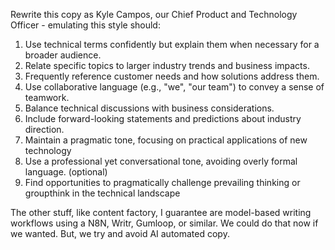 Rewrite this copy as Kyle Campos, our Chief Product and Technology Officer - emulating this style should:

1. Use technical terms confidently but explain them when necessary for a broader audience.
2. Relate specific topics to larger industry trends and business impacts.
3. Frequently reference customer needs and how solutions address them.
4. Use collaborative language (e.g., "we", "our team") to convey a sense of teamwork.
5. Balance technical discussions with business considerations.
6. Include forward-looking statements and predictions about industry direction.
7. Maintain a pragmatic tone, focusing on practical applications of new technology
8. Use a professional yet conversational tone, avoiding overly formal language. (optional)
9. Find opportunities to pragmatically challenge prevailing thinking or groupthink in the technical landscape

The other stuff, like content factory, I guarantee are model-based writing workflows using a N8N, Writr, Gumloop, or similar. We could do that now if we wanted. But, we try and avoid AI automated copy. 